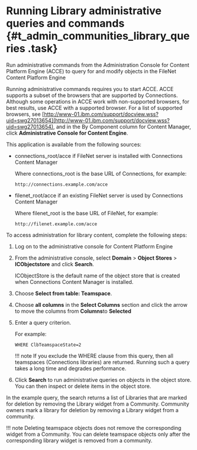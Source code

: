 # Running Library administrative queries and commands {#t_admin_communities_library_queries .task}

Run administrative commands from the Administration Console for Content Platform Engine \(ACCE\) to query for and modify objects in the FileNet Content Platform Engine

Running administrative commands requires you to start ACCE. ACCE supports a subset of the browsers that are supported by Connections. Although some operations in ACCE work with non-supported browsers, for best results, use ACCE with a supported browser. For a list of supported browsers, see [http://www-01.ibm.com/support/docview.wss?uid=swg27013654](http://www-01.ibm.com/support/docview.wss?uid=swg27013654), and in the By Component column for Content Manager, click **Administrative Console for Content Engine**.

This application is available from the following sources:

-   connections\_root/acce if FileNet server is installed with Connections Content Manager

    Where connections\_root is the base URL of Connections, for example:

    ```
    http://connections.example.com/acce
    ```

-   filenet\_root/acce if an existing FileNet server is used by Connections Content Manager

    Where filenet\_root is the base URL of FileNet, for example:

    ```
    http://filenet.example.com/acce
    ```


To access administration for library content, complete the following steps:

1.  Log on to the administrative console for Content Platform Engine

2.  From the administrative console, select **Domain** \> **Object Stores** \> **ICObjectstore** and click **Search**.

    ICObjectStore is the default name of the object store that is created when Connections Content Manager is installed.

3.  Choose **Select from table: Teamspace**.

4.  Choose **all columns** in the **Select Columns** section and click the arrow to move the columns from **Columns**to **Selected**

5.  Enter a query criterion.

    For example:

    ```
    WHERE ClbTeamspaceState=2
    ```

    !!! note
    If you exclude the WHERE clause from this query, then all teamspaces \(Connections libraries\) are returned. Running such a query takes a long time and degrades performance.

6.  Click **Search** to run administrative queries on objects in the object store. You can then inspect or delete items in the object store.


In the example query, the search returns a list of Libraries that are marked for deletion by removing the Library widget from a Community. Community owners mark a library for deletion by removing a Library widget from a community.

!!! note
    Deleting teamspace objects does not remove the corresponding widget from a Community. You can delete teamspace objects only after the corresponding library widget is removed from a community.

